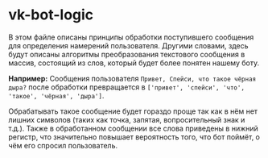 # vk-bot-logic
В этом файле описаны принципы обработки поступившего сообщения для определения намерений пользователя. Другими словами, здесь будут описаны алгоритмы преобразования текстового сообщения в массив, состоящий из слов, который будет более понятен нашему боту.

**Например:**
Сообщения пользователя `Привет, Спейси, что такое чёрная дыра?` после обработки превращается в `['привет', 'спейси', 'что', 'такое', 'чёрная', 'дыра']`.

Обрабатывать такое сообщение будет гораздо проще так как в нём нет лишних символов (таких как точка, запятая, вопросительный знак и т.д.). Также в обработанном сообщении все слова приведены в нижний регистр, что значительно повышает вероятность того, что бот поймёт, о чём его спросил пользователь.